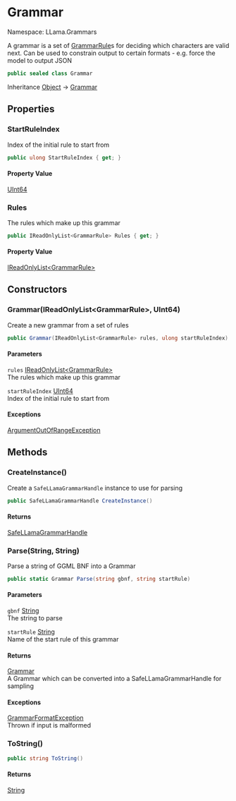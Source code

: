 # Grammar

Namespace: LLama.Grammars

A grammar is a set of [GrammarRule](./llama.grammars.grammarrule.md)s for deciding which characters are valid next. Can be used to constrain
 output to certain formats - e.g. force the model to output JSON

```csharp
public sealed class Grammar
```

Inheritance [Object](https://docs.microsoft.com/en-us/dotnet/api/system.object) → [Grammar](./llama.grammars.grammar.md)

## Properties

### **StartRuleIndex**

Index of the initial rule to start from

```csharp
public ulong StartRuleIndex { get; }
```

#### Property Value

[UInt64](https://docs.microsoft.com/en-us/dotnet/api/system.uint64)<br>

### **Rules**

The rules which make up this grammar

```csharp
public IReadOnlyList<GrammarRule> Rules { get; }
```

#### Property Value

[IReadOnlyList&lt;GrammarRule&gt;](https://docs.microsoft.com/en-us/dotnet/api/system.collections.generic.ireadonlylist-1)<br>

## Constructors

### **Grammar(IReadOnlyList&lt;GrammarRule&gt;, UInt64)**

Create a new grammar from a set of rules

```csharp
public Grammar(IReadOnlyList<GrammarRule> rules, ulong startRuleIndex)
```

#### Parameters

`rules` [IReadOnlyList&lt;GrammarRule&gt;](https://docs.microsoft.com/en-us/dotnet/api/system.collections.generic.ireadonlylist-1)<br>
The rules which make up this grammar

`startRuleIndex` [UInt64](https://docs.microsoft.com/en-us/dotnet/api/system.uint64)<br>
Index of the initial rule to start from

#### Exceptions

[ArgumentOutOfRangeException](https://docs.microsoft.com/en-us/dotnet/api/system.argumentoutofrangeexception)<br>

## Methods

### **CreateInstance()**

Create a `SafeLLamaGrammarHandle` instance to use for parsing

```csharp
public SafeLLamaGrammarHandle CreateInstance()
```

#### Returns

[SafeLLamaGrammarHandle](./llama.native.safellamagrammarhandle.md)<br>

### **Parse(String, String)**

Parse a string of GGML BNF into a Grammar

```csharp
public static Grammar Parse(string gbnf, string startRule)
```

#### Parameters

`gbnf` [String](https://docs.microsoft.com/en-us/dotnet/api/system.string)<br>
The string to parse

`startRule` [String](https://docs.microsoft.com/en-us/dotnet/api/system.string)<br>
Name of the start rule of this grammar

#### Returns

[Grammar](./llama.grammars.grammar.md)<br>
A Grammar which can be converted into a SafeLLamaGrammarHandle for sampling

#### Exceptions

[GrammarFormatException](./llama.exceptions.grammarformatexception.md)<br>
Thrown if input is malformed

### **ToString()**

```csharp
public string ToString()
```

#### Returns

[String](https://docs.microsoft.com/en-us/dotnet/api/system.string)<br>
